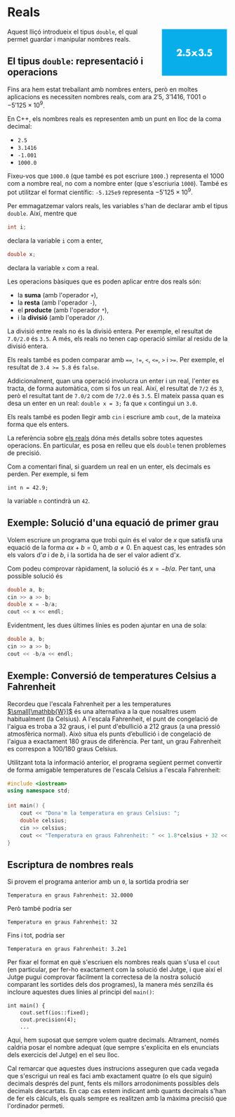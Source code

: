 # Reals

<img src='./nombres-reals.png' style='height: 8em; float: right; margin: 0 0 1em 1em;'/>

Aquest lliçó introdueix el tipus `double`,
el qual permet guardar i manipular nombres reals.


## El tipus `double`: representació i operacions

Fins ara hem estat treballant amb nombres enters,
però en moltes aplicacions es necessiten nombres reals,
com ara $2'5$, $3'1416$, $1'001$ o $-5'125\times10^9$.

En C++, els nombres reals es representen amb un punt en lloc de la coma decimal:

- `2.5`
- `3.1416`
- `-1.001`
- `1000.0`

Fixeu-vos que `1000.0` (que també es pot escriure `1000.`)
representa el $1000$ com a nombre real, no com a nombre enter
(que s'escriuria `1000`).
També es pot utilitzar el format científic: `-5.125e9` representa $-5'125\times10^9$.

Per emmagatzemar valors reals, les variables s'han de declarar
amb el tipus `double`. Així, mentre que

```c++
int i;
```

declara la variable `i` com a enter,

```c++
double x;
```

declara la variable `x` com a real.


Les operacions bàsiques que es poden aplicar entre dos reals són:

- la **suma** (amb l'operador `+`),
- la **resta** (amb l'operador `-`),
- el **producte** (amb l'operador `*`),
- i la **divisió** (amb l'operador `/`).

La divisió entre reals no és la divisió entera.
Per exemple, el resultat de `7.0/2.0` és `3.5`.
A més, els reals no tenen cap operació similar al residu de la divisió entera.

Els reals també es poden comparar amb `==`, `!=`, `<`, `<=`, `>` i `>=`.
Per exemple, el resultat de `3.4 >= 5.8` és `false`.

Addicionalment, quan una operació involucra un enter i un real,
l'enter es tracta, de forma automàtica, com si fos un real.
Així, el resultat de `7/2` és `3`,
però el resultat tant de `7.0/2` com de `7/2.0` és `3.5`.
El mateix passa quan es desa un enter en un real:
`double x = 3;` fa que `x` contingui un `3.0`.

Els reals també es poden llegir amb `cin` i escriure amb `cout`,
de la mateixa forma que els enters.

La referència sobre [els reals](/ip/referencies/doubles.html)
dóna més detalls sobre totes aquestes operacions.
En particular, es posa en relleu que els `double` tenen problemes de precisió.

Com a comentari final, si guardem un real en un enter, els decimals es perden.
Per exemple, si fem
```
int n = 42.9;
```

la variable `n` contindrà un `42`.



## Exemple: Solució d'una equació de primer grau

Volem escriure un programa que trobi quin és el valor de $x$
que satisfà una equació de la forma $ax+b=0$, amb $a \ne 0$.
En aquest cas, les entrades són els valors d'$a$ i de $b$,
i la sortida ha de ser el valor adient d'$x$.

Com podeu comprovar ràpidament, la solució és $x=-b/a$.
Per tant, una possible solució és

```c++
double a, b;
cin >> a >> b;
double x = -b/a;
cout << x << endl;
```

Evidentment, les dues últimes línies es poden ajuntar en una de sola:

```c++
double a, b;
cin >> a >> b;
cout << -b/a << endl;
```


## Exemple: Conversió de temperatures Celsius a Fahrenheit

Recordeu que l'escala Fahrenheit per a les temperatures
[$\small[\mathbb{W}]$](https://ca.wikipedia.org/wiki/Grau_Fahrenheit)
és una alternativa a la que nosaltres usem habitualment (la Celsius).
A l'escala Fahrenheit,
el punt de congelació de l'aigua es troba a 32 graus,
i el punt d'ebullició a 212 graus (a una pressió atmosfèrica normal).
Això situa els punts d’ebullició i de congelació de l'aigua
a exactament 180 graus de diferència.
Per tant, un grau Fahrenheit es correspon a 100/180 graus Celsius.

Utilitzant tota la informació anterior,
el programa següent permet convertir de forma amigable
temperatures de l'escala Celsius a l'escala Fahrenheit:

```c++
#include <iostream>
using namespace std;

int main() {
    cout << "Dona'm la temperatura en graus Celsius: ";
    double celsius;
    cin >> celsius;
    cout << "Temperatura en graus Fahrenheit: " << 1.8*celsius + 32 << endl;
}
```


## Escriptura de nombres reals

Si provem el programa anterior amb un `0`, la sortida prodria ser
```text
Temperatura en graus Fahrenheit: 32.0000
```

Però també podria ser
```text
Temperatura en graus Fahrenheit: 32
```
Fins i tot, podria ser
```text
Temperatura en graus Fahrenheit: 3.2e1
```

Per fixar el format en què s'escriuen els nombres reals quan s'usa el `cout`
(en particular, per fer-ho exactament com la solució del Jutge,
i que així el Jutge pugui comprovar fàcilment
la correctesa de la nostra solució comparant les sortides dels dos programes),
la manera més senzilla és incloure aquestes dues línies al principi del `main()`:
```
int main() {
    cout.setf(ios::fixed);
    cout.precision(4);
    ...
```

Aquí, hem suposat que sempre volem quatre decimals.
Altrament, només caldria posar el nombre adequat
(que sempre s'explicita en els enunciats dels exercicis del Jutge)
en el seu lloc.

Cal remarcar que aquestes dues instrucions asseguren
que cada vegada que s'escrigui un real
es faci amb exactament quatre (o els que siguin) decimals després del punt,
fents els millors arrodoniments possibles dels decimals descartats.
En cap cas estem indicant amb quants decimals s'han de fer els càlculs,
els quals sempre es realitzen amb la màxima precisió que l'ordinador permeti.




<Autors autors="jpetit roura"/>

